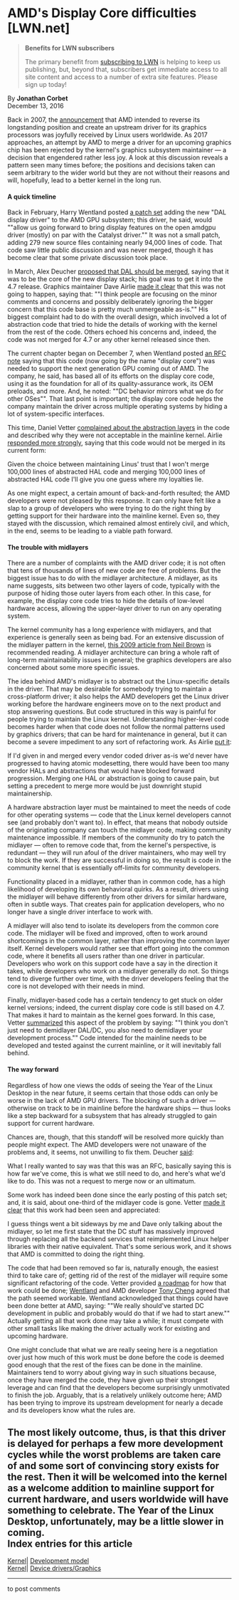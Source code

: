 # AMD's Display Core difficulties [LWN.net]

> **Benefits for LWN subscribers**
> 
> The primary benefit from [subscribing to LWN](/Promo/nst-nag5/subscribe) is helping to keep us publishing, but, beyond that, subscribers get immediate access to all site content and access to a number of extra site features. Please sign up today! 

By **Jonathan Corbet**  
December 13, 2016 

Back in 2007, the [announcement](/Articles/248227/) that AMD intended to reverse its longstanding position and create an upstream driver for its graphics processors was joyfully received by Linux users worldwide. As 2017 approaches, an attempt by AMD to merge a driver for an upcoming graphics chip has been rejected by the kernel's graphics subsystem maintainer — a decision that engendered rather less joy. A look at this discussion reveals a pattern seen many times before; the positions and decisions taken can seem arbitrary to the wider world but they are not without their reasons and will, hopefully, lead to a better kernel in the long run. 

#### A quick timeline

Back in February, Harry Wentland posted [a patch set](/Articles/675670/) adding the new "DAL display driver" to the AMD GPU subsystem; this driver, he said, would ""allow us going forward to bring display features on the open amdgpu driver (mostly) on par with the Catalyst driver."" It was not a small patch, adding 279 new source files containing nearly 94,000 lines of code. That code saw little public discussion and was never merged, though it has become clear that some private discussion took place. 

In March, Alex Deucher [proposed that DAL should be merged](/Articles/708895/), saying that it was to be the core of the new display stack; his goal was to get it into the 4.7 release. Graphics maintainer Dave Airlie [made it clear](/Articles/708896/) that this was not going to happen, saying that: ""I think people are focusing on the minor comments and concerns and possibly deliberately ignoring the bigger concern that this code base is pretty much unmergeable as-is."" His biggest complaint had to do with the overall design, which involved a lot of abstraction code that tried to hide the details of working with the kernel from the rest of the code. Others echoed his concerns and, indeed, the code was not merged for 4.7 or any other kernel released since then. 

The current chapter began on December 7, when Wentland posted [an RFC note](/Articles/708894/) saying that this code (now going by the name "display core") was needed to support the next generation GPU coming out of AMD. The company, he said, has based all of its efforts on the display core code, using it as the foundation for all of its quality-assurance work, its OEM preloads, and more. And, he noted: ""DC behavior mirrors what we do for other OSes"". That last point is important; the display core code helps the company maintain the driver across multiple operating systems by hiding a lot of system-specific interfaces. 

This time, Daniel Vetter [complained about the abstraction layers](/Articles/708901/) in the code and described why they were not acceptable in the mainline kernel. Airlie [responded more strongly](/Articles/708902/), saying that this code would not be merged in its current form: 

Given the choice between maintaining Linus' trust that I won't merge 100,000 lines of abstracted HAL code and merging 100,000 lines of abstracted HAL code I'll give you one guess where my loyalties lie. 

As one might expect, a certain amount of back-and-forth resulted; the AMD developers were not pleased by this response. It can only have felt like a slap to a group of developers who were trying to do the right thing by getting support for their hardware into the mainline kernel. Even so, they stayed with the discussion, which remained almost entirely civil, and which, in the end, seems to be leading to a viable path forward. 

#### The trouble with midlayers

There are a number of complaints with the AMD driver code; it is not often that tens of thousands of lines of new code are free of problems. But the biggest issue has to do with the midlayer architecture. A midlayer, as its name suggests, sits between two other layers of code, typically with the purpose of hiding those outer layers from each other. In this case, for example, the display core code tries to hide the details of low-level hardware access, allowing the upper-layer driver to run on any operating system. 

The kernel community has a long experience with midlayers, and that experience is generally seen as being bad. For an extensive discussion of the midlayer pattern in the kernel, [this 2009 article from Neil Brown](/Articles/336262/) is recommended reading. A midlayer architecture can bring a whole raft of long-term maintainability issues in general; the graphics developers are also concerned about some more specific issues. 

The idea behind AMD's midlayer is to abstract out the Linux-specific details in the driver. That may be desirable for somebody trying to maintain a cross-platform driver; it also helps the AMD developers get the Linux driver working before the hardware engineers move on to the next product and stop answering questions. But code structured in this way is painful for people trying to maintain the Linux kernel. Understanding higher-level code becomes harder when that code does not follow the normal patterns used by graphics drivers; that can be hard for maintenance in general, but it can become a severe impediment to any sort of refactoring work. As Airlie [put it](/Articles/708909/): 

If I'd given in and merged every vendor coded driver as-is we'd never have progressed to having atomic modesetting, there would have been too many vendor HALs and abstractions that would have blocked forward progression. Merging one HAL or abstraction is going to cause pain, but setting a precedent to merge more would be just downright stupid maintainership. 

A hardware abstraction layer must be maintained to meet the needs of code for other operating systems — code that the Linux kernel developers cannot see (and probably don't want to). In effect, that means that nobody outside of the originating company can touch the midlayer code, making community maintenance impossible. If members of the community do try to patch the midlayer — often to remove code that, from the kernel's perspective, is redundant — they will run afoul of the driver maintainers, who may well try to block the work. If they are successful in doing so, the result is code in the community kernel that is essentially off-limits for community developers. 

Functionality placed in a midlayer, rather than in common code, has a high likelihood of developing its own behavioral quirks. As a result, drivers using the midlayer will behave differently from other drivers for similar hardware, often in subtle ways. That creates pain for application developers, who no longer have a single driver interface to work with. 

A midlayer will also tend to isolate its developers from the common core code. The midlayer will be fixed and improved, often to work around shortcomings in the common layer, rather than improving the common layer itself. Kernel developers would rather see that effort going into the common code, where it benefits all users rather than one driver in particular. Developers who work on this support code have a say in the direction it takes, while developers who work on a midlayer generally do not. So things tend to diverge further over time, with the driver developers feeling that the core is not developed with their needs in mind. 

Finally, midlayer-based code has a certain tendency to get stuck on older kernel versions; indeed, the current display core code is still based on 4.7. That makes it hard to maintain as the kernel goes forward. In this case, Vetter [summarized](/Articles/708998/) this aspect of the problem by saying: ""I think you don't just need to demidlayer DAL/DC, you also need to demidlayer your development process."" Code intended for the mainline needs to be developed and tested against the current mainline, or it will inevitably fall behind. 

#### The way forward

Regardless of how one views the odds of seeing the Year of the Linux Desktop in the near future, it seems certain that those odds can only be worse in the lack of AMD GPU drivers. The blocking of such a driver — otherwise on track to be in mainline before the hardware ships — thus looks like a step backward for a subsystem that has already struggled to gain support for current hardware. 

Chances are, though, that this standoff will be resolved more quickly than people might expect. The AMD developers were not unaware of the problems and, it seems, not unwilling to fix them. Deucher [said](/Articles/708911/): 

What I really wanted to say was that this was an RFC, basically saying this is how far we've come, this is what we still need to do, and here's what we'd like to do. This was not a request to merge now or an ultimatum. 

Some work has indeed been done since the early posting of this patch set; and, it is said, about one-third of the midlayer code is gone. Vetter [made it clear](/Articles/709000/) that this work had been seen and appreciated: 

I guess things went a bit sideways by me and Dave only talking about the midlayer, so let me first state that the DC stuff has massively improved through replacing all the backend services that reimplemented Linux helper libraries with their native equivalent. That's some serious work, and it shows that AMD is committed to doing the right thing. 

The code that had been removed so far is, naturally enough, the easiest third to take care of; getting rid of the rest of the midlayer will require some significant refactoring of the code. Vetter provided [a roadmap](/Articles/709001/) for how that work could be done; [Wentland](/Articles/709002/) and AMD developer [Tony Cheng](/Articles/709003/) agreed that the path seemed workable. Wentland acknowledged that things could have been done better at AMD, saying: ""We really should've started DC development in public and probably would do that if we had to start anew."" Actually getting all that work done may take a while; it must compete with other small tasks like making the driver actually work for existing and upcoming hardware. 

One might conclude that what we are really seeing here is a negotiation over just how much of this work must be done before the code is deemed good enough that the rest of the fixes can be done in the mainline. Maintainers tend to worry about giving way in such situations because, once they have merged the code, they have given up their strongest leverage and can find that the developers become surprisingly unmotivated to finish the job. Arguably, that is a relatively unlikely outcome here; AMD has been trying to improve its upstream development for nearly a decade and its developers know what the rules are. 

The most likely outcome, thus, is that this driver is delayed for perhaps a few more development cycles while the worst problems are taken care of and some sort of convincing story exists for the rest. Then it will be welcomed into the kernel as a welcome addition to mainline support for current hardware, and users worldwide will have something to celebrate. The Year of the Linux Desktop, unfortunately, may be a little slower in coming.  
Index entries for this article  
---  
[Kernel](/Kernel/Index)| [Development model](/Kernel/Index#Development_model)  
[Kernel](/Kernel/Index)| [Device drivers/Graphics](/Kernel/Index#Device_drivers-Graphics)  
  


* * *

to post comments 
